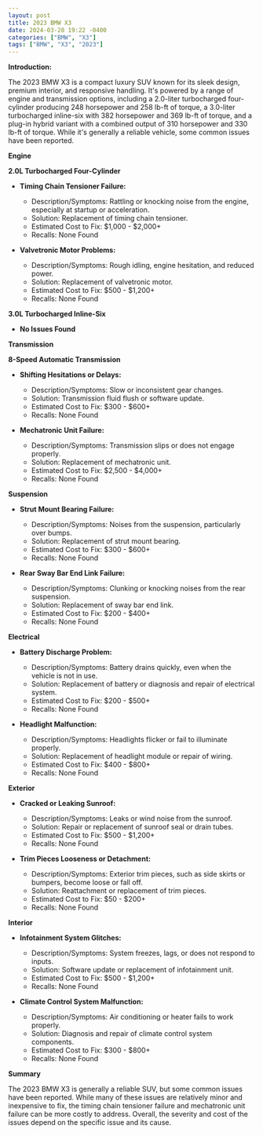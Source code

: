 ```yaml
---
layout: post
title: 2023 BMW X3
date: 2024-03-28 19:22 -0400
categories: ["BMW", "X3"]
tags: ["BMW", "X3", "2023"]
---
```

**Introduction:**

The 2023 BMW X3 is a compact luxury SUV known for its sleek design, premium interior, and responsive handling. It's powered by a range of engine and transmission options, including a 2.0-liter turbocharged four-cylinder producing 248 horsepower and 258 lb-ft of torque, a 3.0-liter turbocharged inline-six with 382 horsepower and 369 lb-ft of torque, and a plug-in hybrid variant with a combined output of 310 horsepower and 330 lb-ft of torque. While it's generally a reliable vehicle, some common issues have been reported.

**Engine**

**2.0L Turbocharged Four-Cylinder**

* **Timing Chain Tensioner Failure:**
    * Description/Symptoms: Rattling or knocking noise from the engine, especially at startup or acceleration.
    * Solution: Replacement of timing chain tensioner.
    * Estimated Cost to Fix: $1,000 - $2,000+
    * Recalls: None Found

* **Valvetronic Motor Problems:**
    * Description/Symptoms: Rough idling, engine hesitation, and reduced power.
    * Solution: Replacement of valvetronic motor.
    * Estimated Cost to Fix: $500 - $1,200+
    * Recalls: None Found

**3.0L Turbocharged Inline-Six**

* **No Issues Found**

**Transmission**

**8-Speed Automatic Transmission**

* **Shifting Hesitations or Delays:**
    * Description/Symptoms: Slow or inconsistent gear changes.
    * Solution: Transmission fluid flush or software update.
    * Estimated Cost to Fix: $300 - $600+
    * Recalls: None Found

* **Mechatronic Unit Failure:**
    * Description/Symptoms: Transmission slips or does not engage properly.
    * Solution: Replacement of mechatronic unit.
    * Estimated Cost to Fix: $2,500 - $4,000+
    * Recalls: None Found

**Suspension**

* **Strut Mount Bearing Failure:**
    * Description/Symptoms: Noises from the suspension, particularly over bumps.
    * Solution: Replacement of strut mount bearing.
    * Estimated Cost to Fix: $300 - $600+
    * Recalls: None Found

* **Rear Sway Bar End Link Failure:**
    * Description/Symptoms: Clunking or knocking noises from the rear suspension.
    * Solution: Replacement of sway bar end link.
    * Estimated Cost to Fix: $200 - $400+
    * Recalls: None Found

**Electrical**

* **Battery Discharge Problem:**
    * Description/Symptoms: Battery drains quickly, even when the vehicle is not in use.
    * Solution: Replacement of battery or diagnosis and repair of electrical system.
    * Estimated Cost to Fix: $200 - $500+
    * Recalls: None Found

* **Headlight Malfunction:**
    * Description/Symptoms: Headlights flicker or fail to illuminate properly.
    * Solution: Replacement of headlight module or repair of wiring.
    * Estimated Cost to Fix: $400 - $800+
    * Recalls: None Found

**Exterior**

* **Cracked or Leaking Sunroof:**
    * Description/Symptoms: Leaks or wind noise from the sunroof.
    * Solution: Repair or replacement of sunroof seal or drain tubes.
    * Estimated Cost to Fix: $500 - $1,200+
    * Recalls: None Found

* **Trim Pieces Looseness or Detachment:**
    * Description/Symptoms: Exterior trim pieces, such as side skirts or bumpers, become loose or fall off.
    * Solution: Reattachment or replacement of trim pieces.
    * Estimated Cost to Fix: $50 - $200+
    * Recalls: None Found

**Interior**

* **Infotainment System Glitches:**
    * Description/Symptoms: System freezes, lags, or does not respond to inputs.
    * Solution: Software update or replacement of infotainment unit.
    * Estimated Cost to Fix: $500 - $1,200+
    * Recalls: None Found

* **Climate Control System Malfunction:**
    * Description/Symptoms: Air conditioning or heater fails to work properly.
    * Solution: Diagnosis and repair of climate control system components.
    * Estimated Cost to Fix: $300 - $800+
    * Recalls: None Found

**Summary**

The 2023 BMW X3 is generally a reliable SUV, but some common issues have been reported. While many of these issues are relatively minor and inexpensive to fix, the timing chain tensioner failure and mechatronic unit failure can be more costly to address. Overall, the severity and cost of the issues depend on the specific issue and its cause.
